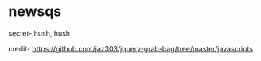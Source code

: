 newsqs
======

secret- hush, hush

credit- 
https://github.com/jaz303/jquery-grab-bag/tree/master/javascripts
